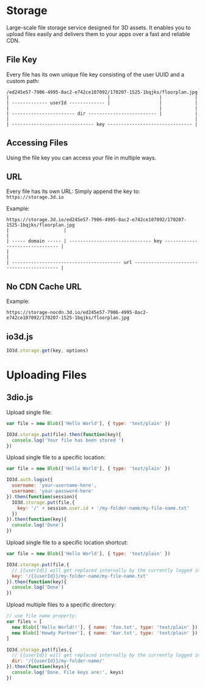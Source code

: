 # Storage

Large-scale file storage service designed for 3D assets. It enables you to upload files easily and delivers them to your apps over a fast and reliable CDN.

## File Key

Every file has its own unique file key consisting of the user UUID and a custom path:
```text
/ed245e57-7906-4995-8ac2-e742ce107092/170207-1525-1bqjks/floorplan.jpg
|                                    |                  |            |
| ------------- userId ------------- |                  |            |
|                                                       |            |
| ----------------------- dir ------------------------- |            |
|                                                                    |
| ------------------------------ key ------------------------------- |
```

## Accessing Files

Using the file key you can access your file in multiple ways.

## URL

Every file has its own URL: Simply append the key to: `https://storage.3d.io`

Example:
```text
https://storage.3d.io/ed245e57-7906-4995-8ac2-e742ce107092/170207-1525-1bqjks/floorplan.jpg
|                    |                                                                    |
| ----- domain ----- | ------------------------------ key ------------------------------- |
|                                                                                         |
| ---------------------------------------- url ------------------------------------------ |
```

## No CDN Cache URL

Example:
```text
https://storage-nocdn.3d.io/ed245e57-7906-4995-8ac2-e742ce107092/170207-1525-1bqjks/floorplan.jpg
```

## io3d.js

```javascript
IO3d.storage.get(key, options)
```

# Uploading Files 

## 3dio.js

Upload single file:
```javascript
var file = new Blob(['Hello World'], { type: 'text/plain' })

IO3d.storage.put(file).then(function(key){
  console.log('Your file has been stored ')
})
```

Upload single file to a specific location:
```javascript
var file = new Blob(['Hello World'], { type: 'text/plain' })

IO3d.auth.login({
  username: 'your-username-here',
  username: 'your-password-here'
}).then(function(session){
  IO3d.storage.put(file,{
    key: '/' + session.user.id + '/my-folder-name/my-file-name.txt'
  })
}).then(function(key){
  console.log('Done')
})
```

Upload single file to a specific location shortcut:
```javascript
var file = new Blob(['Hello World'], { type: 'text/plain' })

IO3d.storage.put(file,{
  // {{userId}} will get replaced internally by the currently logged in user id.
  key: '/{{userId}}/my-folder-name/my-file-name.txt'
}).then(function(key){
  console.log('Done')
})
```

Upload multiple files to a specific directory:
```javascript
// use file name property: 
var files = [
  new Blob(['Hello World!!'], { name: 'foo.txt', type: 'text/plain' }),
  new Blob(['Howdy Partner'], { name: 'bar.txt', type: 'text/plain' })
]

IO3d.storage.put(files,{
  // {{userId}} will get replaced internally by the currently logged in user id.
  dir: '/{{userId}}/my-folder-name/'
}).then(function(keys){
  console.log('Done. File keys are:', keys)
})
```